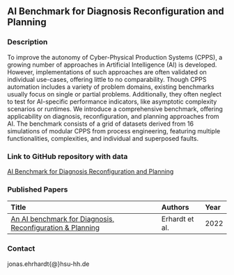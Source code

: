 ## AI Benchmark for Diagnosis Reconfiguration and Planning

### Description
To improve the autonomy of Cyber-Physical Production Systems (CPPS), a growing number of approaches in Artificial Intelligence (AI) is developed. However, implementations of such approaches are often validated on individual use-cases, offering little to no comparability. Though CPPS automation includes a variety of problem domains, existing benchmarks usually focus on single or partial problems. Additionally, they often neglect to test for AI-specific performance indicators, like asymptotic complexity scenarios or runtimes. We introduce a comprehensive benchmark, offering applicability on diagnosis, reconfiguration, and planning approaches from AI. The benchmark consists of a grid of datasets derived from 16 simulations of modular CPPS from process engineering, featuring multiple functionalities, complexities, and individual and superposed faults.

### Link to GitHub repository with data
[AI Benchmark for Diagnosis Reconfiguration and Planning](https://github.com/imb-hsu/benchmark-for-diagnosis-reconf-planning)

### Published Papers

| Title    | Authors       | Year |
|:-|:-|:-|
|[An AI benchmark for Diagnosis, Reconfiguration & Planning](https://www.researchgate.net/publication/361420268_An_AI_benchmark_for_Diagnosis_Reconfiguration_Planning) | Erhardt et al. | 2022 |


### Contact
jonas.ehrhardt{@}hsu-hh.de
